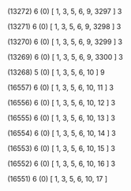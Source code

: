 (13272) 6 (0) [ 1, 3, 5, 6, 9, 3297 ] 3 


(13271) 6 (0) [ 1, 3, 5, 6, 9, 3298 ] 3 


(13270) 6 (0) [ 1, 3, 5, 6, 9, 3299 ] 3 


(13269) 6 (0) [ 1, 3, 5, 6, 9, 3300 ] 3 


(13268) 5 (0) [ 1, 3, 5, 6, 10 ] 9 


(16557) 6 (0) [ 1, 3, 5, 6, 10, 11 ] 3 


(16556) 6 (0) [ 1, 3, 5, 6, 10, 12 ] 3 


(16555) 6 (0) [ 1, 3, 5, 6, 10, 13 ] 3 


(16554) 6 (0) [ 1, 3, 5, 6, 10, 14 ] 3 


(16553) 6 (0) [ 1, 3, 5, 6, 10, 15 ] 3 


(16552) 6 (0) [ 1, 3, 5, 6, 10, 16 ] 3 


(16551) 6 (0) [ 1, 3, 5, 6, 10, 17 ]  

